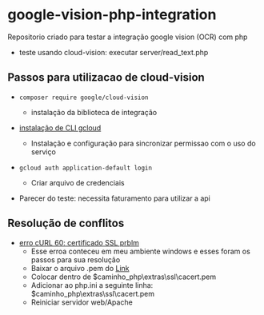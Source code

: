 # google-vision-php-integration
Repositorio criado para testar a integração google vision (OCR) com php

- teste usando cloud-vision: executar server/read_text.php

## Passos para utilizacao de cloud-vision
- ```composer require google/cloud-vision```
  - instalação da biblioteca de integração

- [instalação de CLI gcloud](https://cloud.google.com/sdk/docs/install?hl=pt-br)
  - Instalação e configuração para sincronizar permissao com o uso do serviço

- ```gcloud auth application-default login```
  - Criar arquivo de credenciais

- Parecer do teste: necessita faturamento para utilizar a api 

## Resolução de conflitos
- [erro cURL 60: certificado SSL prblm](https://stackoverflow.com/questions/35638497/curl-error-60-ssl-certificate-prblm-unable-to-get-local-issuer-certificate)
  - Esse erroa conteceu em meu ambiente windows e esses foram os passos para sua resolução
  - Baixar o arquivo .pem do [Link](https://curl.haxx.se/docs/caextract.html)
  - Colocar dentro de $caminho_php\extras\ssl\cacert.pem
  - Adicionar ao php.ini a seguinte linha: $caminho_php\extras\ssl\cacert.pem
  - Reiniciar servidor web/Apache